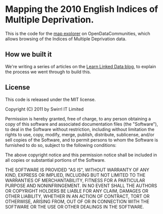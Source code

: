 # Mapping the 2010 English Indices of Multiple Deprivation.

This is the code for the [map explorer](http://opendatacommunities.org/imd_mapper/map.html) on OpenDataCommunities, which allows browsing of the Indices of Multiple Deprivation data.

## How we built it

We're writing a series of articles on the [Learn Linked Data blog](http://learnlinkeddata.com/articles/lets-make-a-linked-data-app-mapping-imd-stats), to explain the process we went through to build this.

## License

This code is released under the MIT license.

Copyright (C) 2011 by Swirrl IT Limited

Permission is hereby granted, free of charge, to any person obtaining a copy
of this software and associated documentation files (the "Software"), to deal
in the Software without restriction, including without limitation the rights
to use, copy, modify, merge, publish, distribute, sublicense, and/or sell
copies of the Software, and to permit persons to whom the Software is
furnished to do so, subject to the following conditions:

The above copyright notice and this permission notice shall be included in
all copies or substantial portions of the Software.

THE SOFTWARE IS PROVIDED "AS IS", WITHOUT WARRANTY OF ANY KIND, EXPRESS OR
IMPLIED, INCLUDING BUT NOT LIMITED TO THE WARRANTIES OF MERCHANTABILITY,
FITNESS FOR A PARTICULAR PURPOSE AND NONINFRINGEMENT. IN NO EVENT SHALL THE
AUTHORS OR COPYRIGHT HOLDERS BE LIABLE FOR ANY CLAIM, DAMAGES OR OTHER
LIABILITY, WHETHER IN AN ACTION OF CONTRACT, TORT OR OTHERWISE, ARISING FROM,
OUT OF OR IN CONNECTION WITH THE SOFTWARE OR THE USE OR OTHER DEALINGS IN
THE SOFTWARE.